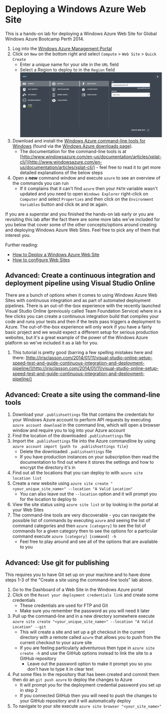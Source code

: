 Deploying a Windows Azure Web Site
==================================

This is a hands-on lab for deploying a Windows Azure Web Site for Global Windows Azure Bootcamp Perth 2014.

1. Log into the [Windows Azure Management Portal](http://manage.windowsazure.com)
2. Click on `New` on the bottom right and select `Compute` > `Web Site` > `Quick Create`
    * Enter a unique name for your site in the `URL` field
    * Select a Region to deploy to in the `Region` field
    ![Creating a site in the portal](create_site.png)
1. Download and install the [Windows Azure command-line tools for Windows](http://go.microsoft.com/?linkid=9828653&clcid=0x409) (found via the [Windows Azure downloads page](http://www.windowsazure.com/en-us/downloads/)).
    * The documentation for the command-line tools is at [http://www.windowsazure.com/en-us/documentation/articles/xplat-cli/](http://www.windowsazure.com/en-us/documentation/articles/xplat-cli/) - feel free to read it to get more detailed explanations of the below steps
2. Open a **new** command window and execute `azure` to see an overview of the commands you can run
    * If it complains that it can't find `azure` then your `PATH` variable wasn't updated and you need to open `Windows Explorer` right-click on `Computer` and select `Properties` and then click on the `Environment Variables` button and click `OK` and `OK` again.


If you are a superstar and you finished the hands-on lab early or you are revisiting this lab after the fact there are some more labs we've included for you below that cover some of the other concepts/options around creating and deploying Windows Azure Web Sites. Feel free to pick any of them that interest you.

Further reading:

* [How to Deploy a Windows Azure Web Site](http://www.windowsazure.com/en-us/documentation/articles/web-sites-deploy/)
* [How to configure Web Sites](http://www.windowsazure.com/en-us/documentation/articles/web-sites-configure/)

Advanced: Create a continuous integration and deployment pipeline using Visual Studio Online
--------------------------------------------------------------------------------------------

There are a bunch of options when it comes to using Windows Azure Web Sites with continuous integration and as part of automated deployment pipelines. There is an out-of-the-box experience with the recently launched Visual Studio Online (previously called Team Foundation Service) where in a few clicks you can create a continuous integration build that compiles your code and runs your tests and then if the tests pass triggers a deployment to Azure. The out-of-the-box experience will only work if you have a fairly basic project and we would expect a different setup for serious production websites, but it's a great example of the power of the Windows Azure platform so we've included it as a lab for you.

1. This tutorial is pretty good (barring a few spelling mistakes here and there: [http://irisclasson.com/2014/01/11/visual-studio-online-setup-speed-test-and-guide-continuous-integration-and-deployment-pipeline/](http://irisclasson.com/2014/01/11/visual-studio-online-setup-speed-test-and-guide-continuous-integration-and-deployment-pipeline/)


Advanced: Create a site using the command-line tools
----------------------------------------------------
1. Download your `.publishsettings` file that contains the credentials for your Windows Azure account to perform API requests by executing `azure account download` in the command line, which will open a browser window and require you to log into your  Azure account
2. Find the location of the downloaded `.publishsettings` file
3. Import the `.publishsettings` file into the Azure commandline by using `azure account import {path to .publishsettings file}`
    * Delete the downloaded `.publishsettings` file
    * If you have production instances on your subscription then read the documentation to find out where it stores the settings and how to encrypt the directory it's in
4. Find out all the locations that you can deploy to with `azure site location list`
5. Create a new website using `azure site create "<your_unique_site_name>" --location "A Valid Location"`
    * You can also leave out the `--location` option and it will prompt you for the location to deploy to
6. View the site status using `azure site list` or by looking in the portal at your Web Sites
7. The command-line tools are very discoverable - you can navigate the possible list of commands by executing `azure` and seeing the list of command categories and then `azure [category]` to see the list of commands for a given category then to see the options for a particular command execute `azure [category] [command] -h`
    * Feel free to play around and see all of the options that are available to you

Advanced: Use git for publishing
----------------------------------
This requires you to have Git set up on your machine and to have done steps 1-3 of the "Create a site using the command-line tools" lab above. 

1. Go to the Dashboard of a Web Site in the Windows Azure portal
2. Click on the `Reset your deployment credentials link` and create some credentials
    * These credentials are used for FTP and Git
    * Make sure you remember the password as you will need it later
3.  Pull up the command-line and in a new directory somewhere execute `azure site create "<your_unique_site_name>" --location "A Valid Location" --git`
    * This will create a site and set up a git checkout in the current directory with a remote called `azure` that allows you to push from the current checkout to your azure site
    * If you are feeling particularly adventurous then type in `azure site create -h` and use the GitHub options instead to link the site to a GitHub repository
        * Leave out the password option to make it prompt you so you don't have to type it in clear text
4. Put some files in the repository that has been created and commit them then do an `git push azure` to deploy the changes to Azure
    * It will prompt you for the deployment credential password you set up in step 2
    * If you connected GitHub then you will need to push the changes to your GitHub repository and it will automatically deploy
5. To navigate to your site execute `azure site browser "<your_site_name>"`

